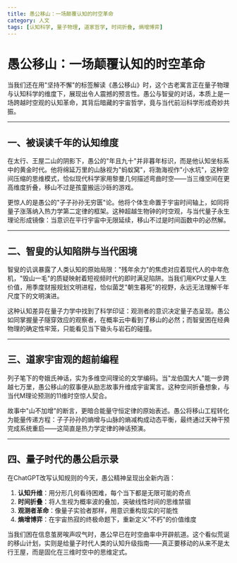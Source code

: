 ```yaml
---
title: 愚公移山：一场颠覆认知的时空革命
category: 人文
tags: [认知科学, 量子物理, 道家哲学, 时间折叠, 熵增博弈]
---
```

# 愚公移山：一场颠覆认知的时空革命

当我们还在用"坚持不懈"的标签解读《愚公移山》时，这个古老寓言正在量子物理与认知科学的维度下，展现出令人震撼的预言性。愚公与智叟的对话，本质上是一场跨越时空观的认知革命，其背后暗藏的宇宙哲学，竟与当代前沿科学形成奇妙共振。

---

## 一、被误读千年的认知维度
在太行、王屋二山的阴影下，愚公的"年且九十"并非暮年标识，而是他认知坐标系中的黄金时代。他将绵延万里的山脉视为"蚂蚁窝"，将渤海视作"小水坑"，这种空间压缩的思维模式，恰似现代科学家用黎曼几何描述弯曲时空——当三维空间在更高维度折叠，移山不过是孩童搬运沙砾的游戏。

更惊人的是愚公的"子子孙孙无穷匮"论。他将个体生命置于宇宙时间轴上，如同将量子涨落纳入热力学第二定律的框架。这种超越生物钟的时空观，与当代量子永生理论形成镜像：当意识在平行宇宙中无限延续，移山不过是时间函数中的必然解。

---

## 二、智叟的认知陷阱与当代困境
智叟的讥讽暴露了人类认知的原始局限："残年余力"的焦虑对应着现代人的中年危机，"毁山一毛"的质疑映射着短视频时代的即时满足陷阱。当我们用KPI丈量人生价值，用季度财报规划文明进程，恰似菌芝"朝生暮死"的视野，永远无法理解千年尺度下的文明演进。

这种认知差异在量子力学中找到了科学印证：观测者的意识决定量子态呈现。愚公如同掌握量子隧穿效应的观察者，在概率云中看到了移山的必然；而智叟困在经典物理的确定性牢笼，只能看见当下锄头与岩石的碰撞。

---

## 三、道家宇宙观的超前编程
列子笔下的夸娥氏神话，实为多维空间理论的文学编码。当"龙伯国大人"能一步跨越七万里，愚公移山的叙事便从励志故事升维成宇宙寓言。这种空间折叠想象，与当代M理论预测的11维时空惊人契合。

故事中"山不加增"的断言，更暗合能量守恒定律的原始表述。愚公将移山工程转化为能量传递方程：子子孙孙的熵增与山脉的熵减构成动态平衡，最终通过天神干预完成系统重启——这简直是热力学定律的神话预演。

---

## 四、量子时代的愚公启示录
在ChatGPT改写认知规则的今天，愚公精神呈现出全新内涵：
1. **认知升维**：用分形几何看待困难，每个当下都是无限可能的奇点
2. **时间折叠**：将人生视为概率波的叠加，突破线性时间的思维禁锢
3. **观测者革命**：像量子实验者那样，用意识重构现实的可能性
4. **熵增博弈**：在宇宙热寂的终极命题下，重新定义"不朽"的价值维度

当我们困在信息茧房唉声叹气时，愚公早已在时空曲率中开辟航道。这个看似荒诞的移山计划，实则是给量子时代人类的认知升级指南——真正要移动的从来不是太行王屋，而是固化在三维时空中的思维定式。